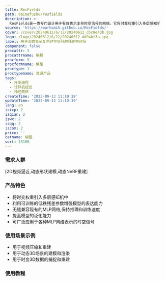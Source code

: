 ```yaml
---
title: ResFields
path: daimafuzhu/resfields
description: >-
  ResFields是一类专门设计用于有效表示复杂时空信号的网络。它将时变权重引入多层感知机中,利用可训练的残差参数增强了模型的表达能力。该方法可以无缝集成到现有技术中,并可显著提高各种具有挑战性的任务的结果,如2D视频逼近、动态形状建模和动态NeRF重建等。
source: 'https://markomih.github.io/ResFields/'
cover: /cover/20240612/6/12/20240612_d5c8e43b.jpg
logo: /logo/20240612/6/12/20240612_dd94bf3a.jpg
label: 用于高效表示复杂时空信号的残差神经场
component: false
procattr: 5
procattrname: 编程
procform: 5
procformname: 模型
proctype: 1
proctypename: 普通产品
tags:
  - 开发编程
  - 计算机视觉
  - 神经网络
createTime: '2023-09-13 11:10:19'
updateTime: '2023-09-13 11:10:19'
lang: en
isicp: 2
isqian: 2
iswx: 2
isqq: 2
iscom: 2
price: ''
catname: 编程
sort: 13166
---
```




### 需求人群
[2D视频逼近,动态形状建模,动态NeRF重建]

### 产品特色
- 将时变权重引入多层感知机中
- 利用可训练的低秩残差参数增强模型的表达能力
- 无缝兼容现有的MLP网络,保持推理和训练速度
- 提高模型的泛化能力
- 可广泛应用于各种MLP网络表示的时空信号

### 使用场景示例
- 用于视频压缩和重建
- 用于动态3D场景的建模和渲染
- 用于时变3D数据的捕捉和重建

### 使用教程


  
